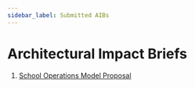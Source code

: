 ```yaml
---
sidebar_label: Submitted AIBs
---
```


# Architectural Impact Briefs

1. [School Operations Model Proposal](https://docs.google.com/document/d/18RrU_96OKlnVBkgGvZ3bCUQxPlNNEQBNS-x44biPY4U)

